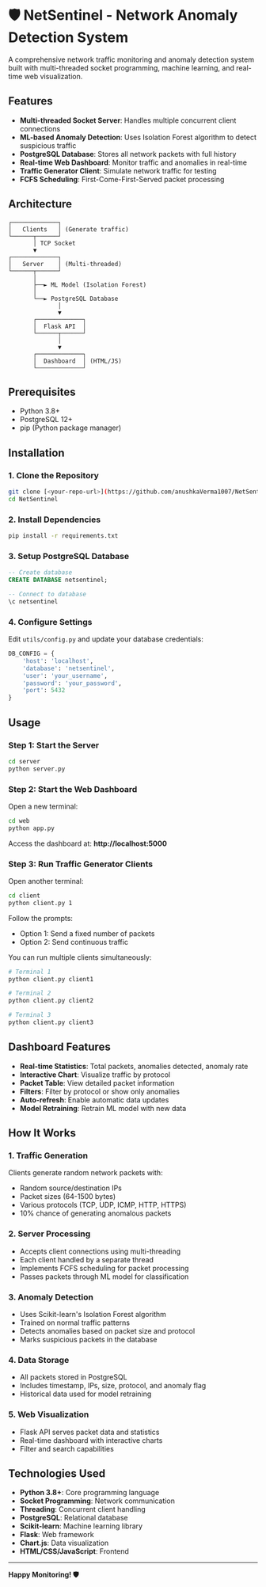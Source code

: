 # 🛡️ NetSentinel - Network Anomaly Detection System

A comprehensive network traffic monitoring and anomaly detection system built with multi-threaded socket programming, machine learning, and real-time web visualization.

## Features

- **Multi-threaded Socket Server**: Handles multiple concurrent client connections
- **ML-based Anomaly Detection**: Uses Isolation Forest algorithm to detect suspicious traffic
- **PostgreSQL Database**: Stores all network packets with full history
- **Real-time Web Dashboard**: Monitor traffic and anomalies in real-time
- **Traffic Generator Client**: Simulate network traffic for testing
- **FCFS Scheduling**: First-Come-First-Served packet processing

## Architecture

```
┌─────────────┐
│   Clients   │ (Generate traffic)
└──────┬──────┘
       │ TCP Socket
       ▼
┌─────────────┐
│   Server    │ (Multi-threaded)
└──────┬──────┘
       │
       ├──► ML Model (Isolation Forest)
       │
       └──► PostgreSQL Database
              │
              ▼
       ┌─────────────┐
       │  Flask API  │
       └──────┬──────┘
              │
              ▼
       ┌─────────────┐
       │  Dashboard  │ (HTML/JS)
       └─────────────┘
```

## Prerequisites

- Python 3.8+
- PostgreSQL 12+
- pip (Python package manager)

## Installation

### 1. Clone the Repository

```bash
git clone [<your-repo-url>](https://github.com/anushkaVerma1007/NetSentinel.git)
cd NetSentinel
```

### 2. Install Dependencies

```bash
pip install -r requirements.txt
```

### 3. Setup PostgreSQL Database

```sql
-- Create database
CREATE DATABASE netsentinel;

-- Connect to database
\c netsentinel

```

### 4. Configure Settings

Edit `utils/config.py` and update your database credentials:

```python
DB_CONFIG = {
    'host': 'localhost',
    'database': 'netsentinel',
    'user': 'your_username',
    'password': 'your_password',
    'port': 5432
}
```

## Usage

### Step 1: Start the Server

```bash
cd server
python server.py
```

### Step 2: Start the Web Dashboard

Open a new terminal:

```bash
cd web
python app.py
```

Access the dashboard at: **http://localhost:5000**

### Step 3: Run Traffic Generator Clients

Open another terminal:

```bash
cd client
python client.py 1
```

Follow the prompts:
- Option 1: Send a fixed number of packets
- Option 2: Send continuous traffic

You can run multiple clients simultaneously:

```bash
# Terminal 1
python client.py client1

# Terminal 2
python client.py client2

# Terminal 3
python client.py client3
```

##  Dashboard Features

- **Real-time Statistics**: Total packets, anomalies detected, anomaly rate
- **Interactive Chart**: Visualize traffic by protocol
- **Packet Table**: View detailed packet information
- **Filters**: Filter by protocol or show only anomalies
- **Auto-refresh**: Enable automatic data updates
- **Model Retraining**: Retrain ML model with new data

##  How It Works

### 1. Traffic Generation
Clients generate random network packets with:
- Random source/destination IPs
- Packet sizes (64-1500 bytes)
- Various protocols (TCP, UDP, ICMP, HTTP, HTTPS)
- 10% chance of generating anomalous packets

### 2. Server Processing
- Accepts client connections using multi-threading
- Each client handled by a separate thread
- Implements FCFS scheduling for packet processing
- Passes packets through ML model for classification

### 3. Anomaly Detection
- Uses Scikit-learn's Isolation Forest algorithm
- Trained on normal traffic patterns
- Detects anomalies based on packet size and protocol
- Marks suspicious packets in the database

### 4. Data Storage
- All packets stored in PostgreSQL
- Includes timestamp, IPs, size, protocol, and anomaly flag
- Historical data used for model retraining

### 5. Web Visualization
- Flask API serves packet data and statistics
- Real-time dashboard with interactive charts
- Filter and search capabilities


##  Technologies Used

- **Python 3.8+**: Core programming language
- **Socket Programming**: Network communication
- **Threading**: Concurrent client handling
- **PostgreSQL**: Relational database
- **Scikit-learn**: Machine learning library
- **Flask**: Web framework
- **Chart.js**: Data visualization
- **HTML/CSS/JavaScript**: Frontend

---

**Happy Monitoring! 🛡️**
